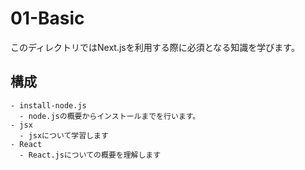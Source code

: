 # 01-Basic

このディレクトリではNext.jsを利用する際に必須となる知識を学びます。

## 構成

```
- install-node.js
  - node.jsの概要からインストールまでを行います。
- jsx
  - jsxについて学習します
- React
  - React.jsについての概要を理解します
```
